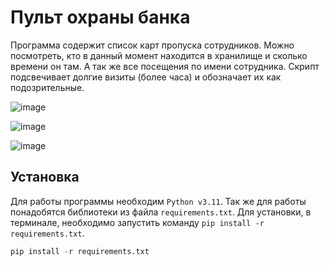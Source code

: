 # Пульт охраны банка

 Программа содержит список карт пропуска сотрудников. Можно посмотреть, кто в данный момент находится в хранилище и 
сколько времени он там. А так же все посещения по имени сотрудника. Скрипт подсвечивает долгие визиты (более часа) и
обозначает их как подозрительные.

![image](https://github.com/user-attachments/assets/cc0f9ae7-c955-4309-bde1-afd3ef766f7e)

![image](https://github.com/user-attachments/assets/bf3f0625-c3d5-4e0a-96b4-b86ca2196272)

![image](https://github.com/user-attachments/assets/d4061eea-7bdc-4df3-93c3-fb703cbea62f)

## Установка

 Для работы программы необходим `Python v3.11`. Так же для работы понадобятся библиотеки из файла 
`requirements.txt`. Для установки, в терминале, необходимо запустить команду `pip install -r requirements.txt`.
```python
pip install -r requirements.txt
```
